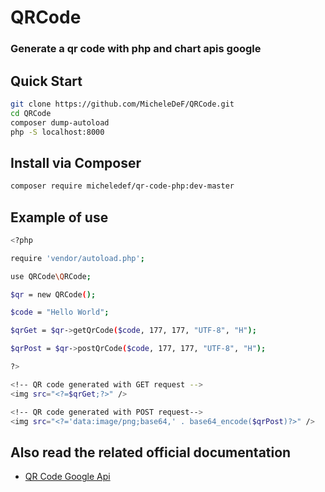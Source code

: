 # QRCode
### Generate a qr code with php and chart apis google

## Quick Start

```sh
git clone https://github.com/MicheleDeF/QRCode.git
cd QRCode
composer dump-autoload
php -S localhost:8000
```

## Install via Composer
```sh
composer require micheledef/qr-code-php:dev-master
```

## Example of use

```sh
<?php

require 'vendor/autoload.php';

use QRCode\QRCode;

$qr = new QRCode();

$code = "Hello World";

$qrGet = $qr->getQrCode($code, 177, 177, "UTF-8", "H");

$qrPost = $qr->postQrCode($code, 177, 177, "UTF-8", "H");

?>

<!-- QR code generated with GET request -->
<img src="<?=$qrGet;?>" />

<!-- QR code generated with POST request-->
<img src="<?='data:image/png;base64,' . base64_encode($qrPost)?>" />
```

## Also read the related official documentation
- [QR Code Google Api][df1]

[df1]: <https://developers.google.com/chart/infographics/docs/qr_codes>
